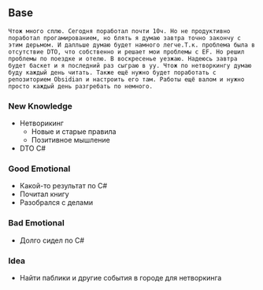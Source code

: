 ## Base
	Чтож много сплю. Сегодня поработал почти 10ч. Но не продуктивно поработал прогамированием, но блять я думаю завтра точно закончу с этим дерьмом. И далльше думаю будет намного легче.Т.к. проблема была в отсутствие DTO, что собственно и решает мои проблемы с EF. Но решил проблемы по поездке и отелю. В воскресенье уезжаю. Надеюсь завтра будет баскет и я последний раз сыграю в уу. Чтож по нетворкингу думаю буду каждый день читать. Также ещё нужно будет поработать с репозиторием Obsidian и настроить его там. Работы ещё валом и нужно просто каждый день разгребать по немного. 

### New Knowledge
- Нетворикинг
	- Новые и старые правила
	- Позитивное мышление
- DTO C#

### Good Emotional
- Какой-то результат по С#
- Почитал книгу
- Разобрался с делами

### Bad Emotional
- Долго сидел по C#

### Idea
- Найти паблики и другие события в городе для нетворкинга

